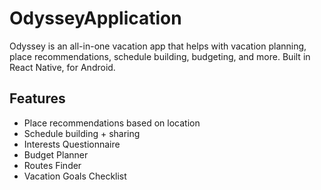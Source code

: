 # OdysseyApplication
Odyssey is an all-in-one vacation app that helps with vacation planning, place recommendations, schedule building, budgeting, and more. 
Built in React Native, for Android.

## Features
- Place recommendations based on location
- Schedule building + sharing
- Interests Questionnaire
- Budget Planner
- Routes Finder
- Vacation Goals Checklist
